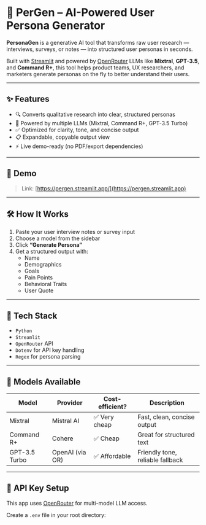 # 🧠 PerGen – AI-Powered User Persona Generator

**PersonaGen** is a generative AI tool that transforms raw user research — interviews, surveys, or notes — into structured user personas in seconds.

Built with [Streamlit](https://streamlit.io/) and powered by [OpenRouter](https://openrouter.ai/) LLMs like **Mixtral**, **GPT-3.5**, and **Command R+**, this tool helps product teams, UX researchers, and marketers generate personas on the fly to better understand their users.

---

## ✨ Features

- 🔍 Converts qualitative research into clear, structured personas
- 🧠 Powered by multiple LLMs (Mixtral, Command R+, GPT-3.5 Turbo)
- ✅ Optimized for clarity, tone, and concise output
- 📋 Expandable, copyable output view
- ⚡ Live demo-ready (no PDF/export dependencies)

---

## 🚀 Demo

> Link: [https://pergen.streamlit.app/](https://pergen.streamlit.app)

---

## 🛠 How It Works

1. Paste your user interview notes or survey input
2. Choose a model from the sidebar
3. Click **“Generate Persona”**
4. Get a structured output with:
   - Name
   - Demographics
   - Goals
   - Pain Points
   - Behavioral Traits
   - User Quote

---

## 🧩 Tech Stack

- `Python`
- `Streamlit`
- `OpenRouter` API
- `Dotenv` for API key handling
- `Regex` for persona parsing

---

## 🧪 Models Available

| Model              | Provider         | Cost-efficient? | Description                      |
|-------------------|------------------|-----------------|----------------------------------|
| Mixtral            | Mistral AI       | ✅ Very cheap     | Fast, clean, concise output      |
| Command R+         | Cohere           | ✅ Cheap          | Great for structured text        |
| GPT-3.5 Turbo      | OpenAI (via OR)  | ✅ Affordable     | Friendly tone, reliable fallback |

---

## 🔐 API Key Setup

This app uses [OpenRouter](https://openrouter.ai/) for multi-model LLM access.

Create a `.env` file in your root directory:

